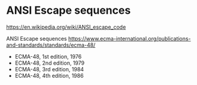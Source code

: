 # ANSI Escape sequences

https://en.wikipedia.org/wiki/ANSI_escape_code

ANSI Escape sequences <standard>
https://www.ecma-international.org/publications-and-standards/standards/ecma-48/
- ECMA-48, 1st edition, 1976
- ECMA-48, 2nd edition, 1979
- ECMA-48, 3rd edition, 1984
- ECMA-48, 4th edition, 1986
